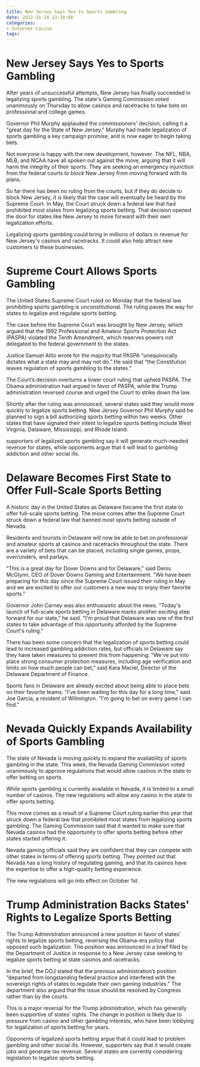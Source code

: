 ```yaml
---
title: New Jersey Says Yes to Sports Gambling
date: 2022-11-14 13:10:08
categories:
- Internet Casino
tags:
---
```



#  New Jersey Says Yes to Sports Gambling

After years of unsuccessful attempts, New Jersey has finally succeeded in legalizing sports gambling. The state's Gaming Commission voted unanimously on Thursday to allow casinos and racetracks to take bets on professional and college games.

Governor Phil Murphy applauded the commissioners' decision, calling it a "great day for the State of New Jersey." Murphy had made legalization of sports gambling a key campaign promise, and is now eager to begin taking bets.

Not everyone is happy with the new development, however. The NFL, NBA, MLB, and NCAA have all spoken out against the move, arguing that it will harm the integrity of their sports. They are seeking an emergency injunction from the federal courts to block New Jersey from moving forward with its plans.

So far there has been no ruling from the courts, but if they do decide to block New Jersey, it is likely that the case will eventually be heard by the Supreme Court. In May, the Court struck down a federal law that had prohibited most states from legalizing sports betting. That decision opened the door for states like New Jersey to move forward with their own legalization efforts.

Legalizing sports gambling could bring in millions of dollars in revenue for New Jersey's casinos and racetracks. It could also help attract new customers to these businesses.

#  Supreme Court Allows Sports Gambling

The United States Supreme Court ruled on Monday that the federal law prohibiting sports gambling is unconstitutional. The ruling paves the way for states to legalize and regulate sports betting.

The case before the Supreme Court was brought by New Jersey, which argued that the 1992 Professional and Amateur Sports Protection Act (PASPA) violated the Tenth Amendment, which reserves powers not delegated to the federal government to the states.

Justice Samuel Alito wrote for the majority that PASPA “unequivocally dictates what a state may and may not do.” He said that “the Constitution leaves regulation of sports gambling to the states.”

The Court’s decision overturns a lower court ruling that upheld PASPA. The Obama administration had argued in favor of PASPA, while the Trump administration reversed course and urged the Court to strike down the law.

Shortly after the ruling was announced, several states said they would move quickly to legalize sports betting. New Jersey Governor Phil Murphy said he planned to sign a bill authorizing sports betting within two weeks. Other states that have signaled their intent to legalize sports betting include West Virginia, Delaware, Mississippi, and Rhode Island.

 supporters of legalized sports gambling say it will generate much-needed revenue for states, while opponents argue that it will lead to gambling addiction and other social ills.

#  Delaware Becomes First State to Offer Full-Scale Sports Betting

A historic day in the United States as Delaware became the first state to offer full-scale sports betting. The move comes after the Supreme Court struck down a federal law that banned most sports betting outside of Nevada.

Residents and tourists in Delaware will now be able to bet on professional and amateur sports at casinos and racetracks throughout the state. There are a variety of bets that can be placed, including single games, props, over/unders, and parlays.

"This is a great day for Dover Downs and for Delaware," said Denis McGlynn, CEO of Dover Downs Gaming and Entertainment. "We have been preparing for this day since the Supreme Court issued their ruling in May and we are excited to offer our customers a new way to enjoy their favorite sports."

Governor John Carney was also enthusiastic about the news. "Today's launch of full-scale sports betting in Delaware marks another exciting step forward for our state," he said. "I'm proud that Delaware was one of the first states to take advantage of this opportunity afforded by the Supreme Court's ruling."

There has been some concern that the legalization of sports betting could lead to increased gambling addiction rates, but officials in Delaware say they have taken measures to prevent this from happening. "We've put into place strong consumer protection measures, including age verification and limits on how much people can bet," said Kara Maciel, Director of the Delaware Department of Finance.

Sports fans in Delaware are already excited about being able to place bets on their favorite teams. "I've been waiting for this day for a long time," said Joe Garcia, a resident of Wilmington. "I'm going to bet on every game I can find."

#  Nevada Quickly Expands Availability of Sports Gambling

The state of Nevada is moving quickly to expand the availability of sports gambling in the state. This week, the Nevada Gaming Commission voted unanimously to approve regulations that would allow casinos in the state to offer betting on sports.

While sports gambling is currently available in Nevada, it is limited to a small number of casinos. The new regulations will allow any casino in the state to offer sports betting.

This move comes as a result of a Supreme Court ruling earlier this year that struck down a federal law that prohibited most states from legalizing sports gambling. The Gaming Commission said that it wanted to make sure that Nevada casinos had the opportunity to offer sports betting before other states started offering it.

Nevada gaming officials said they are confident that they can compete with other states in terms of offering sports betting. They pointed out that Nevada has a long history of regulating gaming, and that its casinos have the expertise to offer a high-quality betting experience.

The new regulations will go into effect on October 1st.

#  Trump Administration Backs States' Rights to Legalize Sports Betting

The Trump Administration announced a new position in favor of states’ rights to legalize sports betting, reversing the Obama-era policy that opposed such legalization. The position was announced in a brief filed by the Department of Justice in response to a New Jersey case seeking to legalize sports betting at state casinos and racetracks.

In the brief, the DOJ stated that the previous administration’s position “departed from longstanding federal practice and interfered with the sovereign rights of states to regulate their own gaming industries.” The department also argued that the issue should be resolved by Congress rather than by the courts.

This is a major reversal for the Trump administration, which has generally been supportive of states’ rights. The change in position is likely due to pressure from casino and other gambling interests, who have been lobbying for legalization of sports betting for years.

Opponents of legalized sports betting argue that it could lead to problem gambling and other social ills. However, supporters say that it would create jobs and generate tax revenue. Several states are currently considering legislation to legalize sports betting.